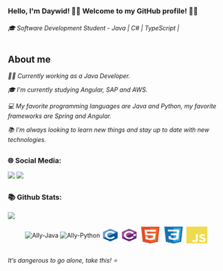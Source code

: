 <h3> Hello, I'm Daywid! 🐱‍👤 Welcome to my GitHub profile! 👋🏽 </h3>  
<h4></h4>   

<i> 🎓  Software Development Student - Java | C# | TypeScript | <br> <br> </i>

## About me 

<i> 👨‍💻 Currently working as a Java Developer. <br> </i>

<i> 🎓 I'm currently studying Angular, SAP and AWS. <br> </i>

<i> 💻  My favorite programming languages are Java and Python, my favorite frameworks are Spring and Angular. <br>  </i>

<i> 📚 I'm always looking to learn new things and stay up to date with new technologies. <br>  </i>

   
## 
  
<h3> 🌐 Social Media: <br></h3> 

<div>  

 
   <a href="https://www.linkedin.com/in/daywid-mendes-387089249" target="_blank"><img src="https://img.shields.io/badge/-LinkedIn-%230077B5?style=for-the-badge&logo=linkedin&logoColor=white" target="_blank"></a>
   <a href = "mailto:mdaywid@gmail.com"><img src="https://img.shields.io/badge/Gmail-D14836?style=for-the-badge&logo=gmail&logoColor=white" target="_blank"></a>
 
##
 
<h3> 📚 Github Stats: <br></h3>
  
<div>
  <a href="https://github.com/daywid/github-readme-stats">
  <img align="center" src="https://github-readme-stats.vercel.app/api/top-langs/?username=daywid&layout=compact&theme=tokyonight" />
</a>
</div>


<br>
  
<div align="center" style="display: inline_block">
  <img align="center" alt="Ally-Java" height="50" width="60" src="https://cdn.jsdelivr.net/gh/devicons/devicon/icons/java/java-original.svg" />
  <img align="center" alt="Ally-Python" height="50" width="60" src="https://cdn.jsdelivr.net/gh/devicons/devicon/icons/python/python-original-wordmark.svg" /> 
   <img align="center" alt="Ally-C" height="30" width="40" src="https://github.com/devicons/devicon/blob/master/icons/c/c-original.svg">
   <img align="center" alt="Ally-Csharp" height="30" width="40" src="https://raw.githubusercontent.com/devicons/devicon/master/icons/csharp/csharp-original.svg">
  <img align="center" alt="Ally-HTML" height="40" width="50" src="https://raw.githubusercontent.com/devicons/devicon/master/icons/html5/html5-original.svg">
  <img align="center" alt="Ally-CSS" height="40" width="50" src="https://raw.githubusercontent.com/devicons/devicon/master/icons/css3/css3-original.svg">
  <img align="center" alt="Ally-Js" height="40" width="50" src="https://raw.githubusercontent.com/devicons/devicon/master/icons/javascript/javascript-plain.svg">
   
</div>

    
## 

 <i> It’s dangerous to go alone, take this! ⭐️</i> <br> <br>
<!-- <img src="https://github.com/daywid/daywid/blob/main/Fire-Pixel.gif" width="440"> -->


<div style="display: flex; justify-content: center; align-items: center;">
<!-- <img src="https://github.com/daywid/daywid/blob/main/img/zelda and link📚.gif" width="720">  -->
  <!--  <img src="https://github.com/daywid/daywid/blob/main/img/Clide-torgal.gif" width="500"> -->
</div>

  
 
